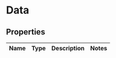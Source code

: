 
# Data

## Properties
| Name | Type | Description | Notes |
|------|------|-------------|-------|




